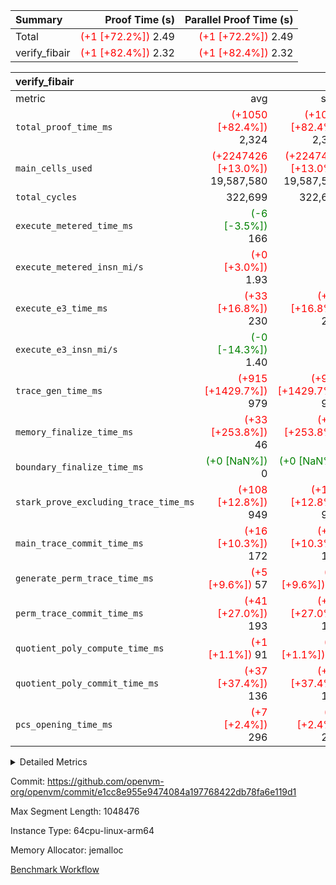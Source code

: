 | Summary | Proof Time (s) | Parallel Proof Time (s) |
|:---|---:|---:|
| Total | <span style='color: red'>(+1 [+72.2%])</span> 2.49 | <span style='color: red'>(+1 [+72.2%])</span> 2.49 |
| verify_fibair | <span style='color: red'>(+1 [+82.4%])</span> 2.32 | <span style='color: red'>(+1 [+82.4%])</span> 2.32 |


| verify_fibair |||||
|:---|---:|---:|---:|---:|
|metric|avg|sum|max|min|
| `total_proof_time_ms ` | <span style='color: red'>(+1050 [+82.4%])</span> 2,324 | <span style='color: red'>(+1050 [+82.4%])</span> 2,324 | <span style='color: red'>(+1050 [+82.4%])</span> 2,324 | <span style='color: red'>(+1050 [+82.4%])</span> 2,324 |
| `main_cells_used     ` | <span style='color: red'>(+2247426 [+13.0%])</span> 19,587,580 | <span style='color: red'>(+2247426 [+13.0%])</span> 19,587,580 | <span style='color: red'>(+2247426 [+13.0%])</span> 19,587,580 | <span style='color: red'>(+2247426 [+13.0%])</span> 19,587,580 |
| `total_cycles        ` |  322,699 |  322,699 |  322,699 |  322,699 |
| `execute_metered_time_ms` | <span style='color: green'>(-6 [-3.5%])</span> 166 | -          | -          | -          |
| `execute_metered_insn_mi/s` | <span style='color: red'>(+0 [+3.0%])</span> 1.93 | -          | -          | -          |
| `execute_e3_time_ms  ` | <span style='color: red'>(+33 [+16.8%])</span> 230 | <span style='color: red'>(+33 [+16.8%])</span> 230 | <span style='color: red'>(+33 [+16.8%])</span> 230 | <span style='color: red'>(+33 [+16.8%])</span> 230 |
| `execute_e3_insn_mi/s` | <span style='color: green'>(-0 [-14.3%])</span> 1.40 | -          | <span style='color: green'>(-0 [-14.3%])</span> 1.40 | <span style='color: green'>(-0 [-14.3%])</span> 1.40 |
| `trace_gen_time_ms   ` | <span style='color: red'>(+915 [+1429.7%])</span> 979 | <span style='color: red'>(+915 [+1429.7%])</span> 979 | <span style='color: red'>(+915 [+1429.7%])</span> 979 | <span style='color: red'>(+915 [+1429.7%])</span> 979 |
| `memory_finalize_time_ms` | <span style='color: red'>(+33 [+253.8%])</span> 46 | <span style='color: red'>(+33 [+253.8%])</span> 46 | <span style='color: red'>(+33 [+253.8%])</span> 46 | <span style='color: red'>(+33 [+253.8%])</span> 46 |
| `boundary_finalize_time_ms` | <span style='color: green'>(+0 [NaN%])</span> 0 | <span style='color: green'>(+0 [NaN%])</span> 0 | <span style='color: green'>(+0 [NaN%])</span> 0 | <span style='color: green'>(+0 [NaN%])</span> 0 |
| `stark_prove_excluding_trace_time_ms` | <span style='color: red'>(+108 [+12.8%])</span> 949 | <span style='color: red'>(+108 [+12.8%])</span> 949 | <span style='color: red'>(+108 [+12.8%])</span> 949 | <span style='color: red'>(+108 [+12.8%])</span> 949 |
| `main_trace_commit_time_ms` | <span style='color: red'>(+16 [+10.3%])</span> 172 | <span style='color: red'>(+16 [+10.3%])</span> 172 | <span style='color: red'>(+16 [+10.3%])</span> 172 | <span style='color: red'>(+16 [+10.3%])</span> 172 |
| `generate_perm_trace_time_ms` | <span style='color: red'>(+5 [+9.6%])</span> 57 | <span style='color: red'>(+5 [+9.6%])</span> 57 | <span style='color: red'>(+5 [+9.6%])</span> 57 | <span style='color: red'>(+5 [+9.6%])</span> 57 |
| `perm_trace_commit_time_ms` | <span style='color: red'>(+41 [+27.0%])</span> 193 | <span style='color: red'>(+41 [+27.0%])</span> 193 | <span style='color: red'>(+41 [+27.0%])</span> 193 | <span style='color: red'>(+41 [+27.0%])</span> 193 |
| `quotient_poly_compute_time_ms` | <span style='color: red'>(+1 [+1.1%])</span> 91 | <span style='color: red'>(+1 [+1.1%])</span> 91 | <span style='color: red'>(+1 [+1.1%])</span> 91 | <span style='color: red'>(+1 [+1.1%])</span> 91 |
| `quotient_poly_commit_time_ms` | <span style='color: red'>(+37 [+37.4%])</span> 136 | <span style='color: red'>(+37 [+37.4%])</span> 136 | <span style='color: red'>(+37 [+37.4%])</span> 136 | <span style='color: red'>(+37 [+37.4%])</span> 136 |
| `pcs_opening_time_ms ` | <span style='color: red'>(+7 [+2.4%])</span> 296 | <span style='color: red'>(+7 [+2.4%])</span> 296 | <span style='color: red'>(+7 [+2.4%])</span> 296 | <span style='color: red'>(+7 [+2.4%])</span> 296 |



<details>
<summary>Detailed Metrics</summary>

|  | verify_program_compile_ms | total_cells | stark_prove_excluding_trace_time_ms | quotient_poly_compute_time_ms | quotient_poly_commit_time_ms | perm_trace_commit_time_ms | pcs_opening_time_ms | main_trace_commit_time_ms |
| --- | --- | --- | --- | --- | --- | --- | --- |
|  | 7 | 65,536 | 36 | 1 | 6 | 0 | 20 | 7 | 

| air_name | rows | quotient_deg | main_cols | interactions | constraints | cells |
| --- | --- | --- | --- | --- | --- | --- |
| AccessAdapterAir<2> |  | 2 |  | 5 | 12 |  | 
| AccessAdapterAir<4> |  | 2 |  | 5 | 12 |  | 
| AccessAdapterAir<8> |  | 2 |  | 5 | 12 |  | 
| FibonacciAir | 32,768 | 1 | 2 |  | 5 | 65,536 | 
| FriReducedOpeningAir |  | 2 |  | 39 | 71 |  | 
| JalRangeCheckAir |  | 2 |  | 9 | 14 |  | 
| NativePoseidon2Air<BabyBearParameters>, 1> |  | 2 |  | 136 | 572 |  | 
| PhantomAir |  | 2 |  | 3 | 5 |  | 
| ProgramAir |  | 1 |  | 1 | 4 |  | 
| VariableRangeCheckerAir |  | 1 |  | 1 | 4 |  | 
| VmAirWrapper<AluNativeAdapterAir, FieldArithmeticCoreAir> |  | 2 |  | 15 | 27 |  | 
| VmAirWrapper<BranchNativeAdapterAir, BranchEqualCoreAir<1> |  | 2 |  | 11 | 25 |  | 
| VmAirWrapper<NativeAdapterAir<2, 0>, PublicValuesCoreAir> |  | 2 |  | 11 | 29 |  | 
| VmAirWrapper<NativeLoadStoreAdapterAir<1>, NativeLoadStoreCoreAir<1> |  | 2 |  | 15 | 20 |  | 
| VmAirWrapper<NativeLoadStoreAdapterAir<4>, NativeLoadStoreCoreAir<4> |  | 2 |  | 15 | 20 |  | 
| VmAirWrapper<NativeVectorizedAdapterAir<4>, FieldExtensionCoreAir> |  | 2 |  | 15 | 27 |  | 
| VmConnectorAir |  | 2 |  | 5 | 11 |  | 
| VolatileBoundaryAir |  | 2 |  | 7 | 19 |  | 

| group | trace_gen_time_ms | total_proof_time_ms | total_cycles | total_cells | stark_prove_excluding_trace_time_ms | quotient_poly_compute_time_ms | quotient_poly_commit_time_ms | perm_trace_commit_time_ms | pcs_opening_time_ms | memory_finalize_time_ms | main_trace_commit_time_ms | main_cells_used | insns | generate_perm_trace_time_ms | fri.log_blowup | execute_metered_time_ms | execute_metered_insn_mi/s | execute_e3_time_ms | execute_e3_insn_mi/s | boundary_finalize_time_ms |
| --- | --- | --- | --- | --- | --- | --- | --- | --- | --- | --- | --- | --- | --- | --- | --- | --- | --- | --- | --- | --- |
| verify_fibair | 979 | 2,324 | 322,699 | 62,474,410 | 949 | 91 | 136 | 193 | 296 | 46 | 172 | 19,587,580 | 322,700 | 57 | 1 | 166 | 1.93 | 230 | 1.40 | 0 | 

| group | air_name | rows | prep_cols | perm_cols | main_cols | cells |
| --- | --- | --- | --- | --- | --- | --- |
| verify_fibair | AccessAdapterAir<2> | 131,072 |  | 16 | 11 | 3,538,944 | 
| verify_fibair | AccessAdapterAir<4> | 65,536 |  | 16 | 13 | 1,900,544 | 
| verify_fibair | AccessAdapterAir<8> | 128 |  | 16 | 17 | 4,224 | 
| verify_fibair | FriReducedOpeningAir | 2,048 |  | 84 | 27 | 227,328 | 
| verify_fibair | JalRangeCheckAir | 32,768 |  | 28 | 12 | 1,310,720 | 
| verify_fibair | NativePoseidon2Air<BabyBearParameters>, 1> | 32,768 |  | 312 | 398 | 23,265,280 | 
| verify_fibair | PhantomAir | 16,384 |  | 12 | 6 | 294,912 | 
| verify_fibair | ProgramAir | 8,192 |  | 8 | 10 | 147,456 | 
| verify_fibair | VariableRangeCheckerAir | 262,144 | 2 | 8 | 1 | 2,359,296 | 
| verify_fibair | VmAirWrapper<AluNativeAdapterAir, FieldArithmeticCoreAir> | 262,144 |  | 36 | 29 | 17,039,360 | 
| verify_fibair | VmAirWrapper<BranchNativeAdapterAir, BranchEqualCoreAir<1> | 32,768 |  | 28 | 23 | 1,671,168 | 
| verify_fibair | VmAirWrapper<NativeLoadStoreAdapterAir<1>, NativeLoadStoreCoreAir<1> | 65,536 |  | 40 | 21 | 3,997,696 | 
| verify_fibair | VmAirWrapper<NativeLoadStoreAdapterAir<4>, NativeLoadStoreCoreAir<4> | 32,768 |  | 40 | 27 | 2,195,456 | 
| verify_fibair | VmAirWrapper<NativeVectorizedAdapterAir<4>, FieldExtensionCoreAir> | 32,768 |  | 36 | 38 | 2,424,832 | 
| verify_fibair | VmConnectorAir | 2 | 1 | 16 | 5 | 42 | 
| verify_fibair | VolatileBoundaryAir | 65,536 |  | 20 | 12 | 2,097,152 | 

| group | trace_height_constraint | weighted_sum | threshold |
| --- | --- | --- | --- |
| verify_fibair | 0 | 1,085,444 | 2,013,265,921 | 
| verify_fibair | 1 | 5,411,200 | 2,013,265,921 | 
| verify_fibair | 2 | 542,722 | 2,013,265,921 | 
| verify_fibair | 3 | 5,476,612 | 2,013,265,921 | 
| verify_fibair | 4 | 65,536 | 2,013,265,921 | 
| verify_fibair | 5 | 12,851,850 | 2,013,265,921 | 

| trace_height_constraint | threshold |
| --- | --- |
| 0 | 2,013,265,921 | 

</details>


Commit: https://github.com/openvm-org/openvm/commit/e1cc8e955e9474084a197768422db78fa6e119d1

Max Segment Length: 1048476

Instance Type: 64cpu-linux-arm64

Memory Allocator: jemalloc

[Benchmark Workflow](https://github.com/openvm-org/openvm/actions/runs/15830121928)
